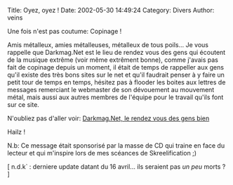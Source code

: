 Title: Oyez, oyez !
Date: 2002-05-30 14:49:24
Category: Divers
Author: veins

Une fois n'est pas coutume: Copinage !

Amis métalleux, amies métalleuses, métalleux de tous poils...
Je vous rappelle que Darkmag.Net est le lieu de rendez vous des gens qui écoutent de la musique extrême (voir même extrêment bonne), comme j'avais pas fait de copinage depuis un moment, il était de temps de rappeller aux gens qu'il existe des très bons sites sur le net et qu'il faudrait penser à y faire un petit tour de temps en temps, hésitez pas à flooder les boites aux lettres de messages remerciant le webmaster de son dévouement au mouvement métal, mais aussi aux autres membres de l'équipe pour le travail qu'ils font sur ce site.

N'oubliez pas d'aller voir:  [Darkmag.Net, le rendez vous des gens bien](http://www.darkmag.net)

Hailz !

N.b: Ce message était sponsorisé par la masse de CD qui traine en face du lecteur et qui m'inspire lors de mes scéances de Skreelification  ;)

[ n.d.k` : derniere update datant du 16 avril... ils seraient pas _un peu_ morts ? ]